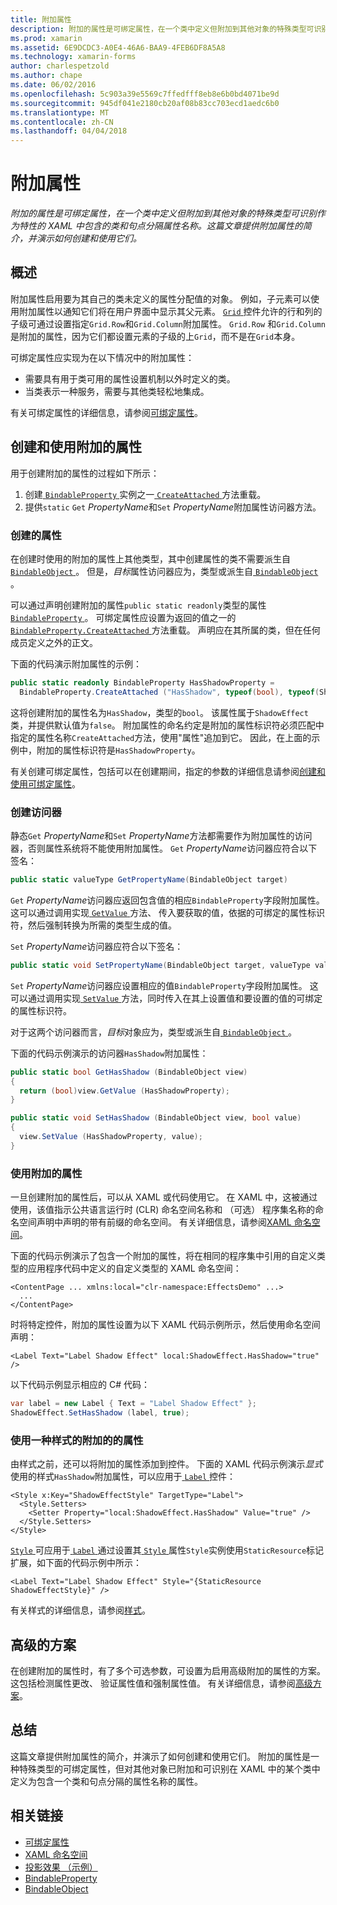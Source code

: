 ```yaml
---
title: 附加属性
description: 附加的属性是可绑定属性，在一个类中定义但附加到其他对象的特殊类型可识别作为特性的 XAML 中包含的类和句点分隔属性名称。 这篇文章提供附加属性的简介，并演示如何创建和使用它们。
ms.prod: xamarin
ms.assetid: 6E9DCDC3-A0E4-46A6-BAA9-4FEB6DF8A5A8
ms.technology: xamarin-forms
author: charlespetzold
ms.author: chape
ms.date: 06/02/2016
ms.openlocfilehash: 5c903a39e5569c7ffedfff8eb8e6b0bd4071be9d
ms.sourcegitcommit: 945df041e2180cb20af08b83cc703ecd1aedc6b0
ms.translationtype: MT
ms.contentlocale: zh-CN
ms.lasthandoff: 04/04/2018
---
```

# <a name="attached-properties"></a>附加属性

_附加的属性是可绑定属性，在一个类中定义但附加到其他对象的特殊类型可识别作为特性的 XAML 中包含的类和句点分隔属性名称。这篇文章提供附加属性的简介，并演示如何创建和使用它们。_

## <a name="overview"></a>概述

附加属性启用要为其自己的类未定义的属性分配值的对象。 例如，子元素可以使用附加属性以通知它们将在用户界面中显示其父元素。 [ `Grid` ](https://developer.xamarin.com/api/type/Xamarin.Forms.Grid/)控件允许的行和列的子级可通过设置指定`Grid.Row`和`Grid.Column`附加属性。 `Grid.Row` 和`Grid.Column`是附加的属性，因为它们都设置元素的子级的上`Grid`，而不是在`Grid`本身。

可绑定属性应实现为在以下情况中的附加属性：

- 需要具有用于类可用的属性设置机制以外时定义的类。
- 当类表示一种服务，需要与其他类轻松地集成。

有关可绑定属性的详细信息，请参阅[可绑定属性](~/xamarin-forms/xaml/bindable-properties.md)。

## <a name="creating-and-consuming-an-attached-property"></a>创建和使用附加的属性

用于创建附加的属性的过程如下所示：

1. 创建[ `BindableProperty` ](https://developer.xamarin.com/api/type/Xamarin.Forms.BindableProperty/)实例之一[ `CreateAttached` ](https://developer.xamarin.com/api/member/Xamarin.Forms.BindableProperty.CreateAttached/p/System.String/System.Type/System.Type/System.Object/Xamarin.Forms.BindingMode/Xamarin.Forms.BindableProperty+ValidateValueDelegate/Xamarin.Forms.BindableProperty+BindingPropertyChangedDelegate/Xamarin.Forms.BindableProperty+BindingPropertyChangingDelegate/Xamarin.Forms.BindableProperty+CoerceValueDelegate/Xamarin.Forms.BindableProperty+CreateDefaultValueDelegate/)方法重载。
1. 提供`static` `Get` *PropertyName*和`Set` *PropertyName*附加属性访问器方法。

### <a name="creating-a-property"></a>创建的属性

在创建时使用的附加的属性上其他类型，其中创建属性的类不需要派生自[ `BindableObject` ](https://developer.xamarin.com/api/type/Xamarin.Forms.BindableObject/)。 但是，*目标*属性访问器应为，类型或派生自[ `BindableObject` ](https://developer.xamarin.com/api/type/Xamarin.Forms.BindableObject/)。

可以通过声明创建附加的属性`public static readonly`类型的属性[ `BindableProperty` ](https://developer.xamarin.com/api/type/Xamarin.Forms.BindableProperty/)。 可绑定属性应设置为返回的值之一的[ `BindableProperty.CreateAttached` ](https://developer.xamarin.com/api/member/Xamarin.Forms.BindableProperty.CreateAttached/p/System.String/System.Type/System.Type/System.Object/Xamarin.Forms.BindingMode/Xamarin.Forms.BindableProperty+ValidateValueDelegate/Xamarin.Forms.BindableProperty+BindingPropertyChangedDelegate/Xamarin.Forms.BindableProperty+BindingPropertyChangingDelegate/Xamarin.Forms.BindableProperty+CoerceValueDelegate/Xamarin.Forms.BindableProperty+CreateDefaultValueDelegate/)方法重载。 声明应在其所属的类，但在任何成员定义之外的正文。

下面的代码演示附加属性的示例：

```csharp
public static readonly BindableProperty HasShadowProperty =
  BindableProperty.CreateAttached ("HasShadow", typeof(bool), typeof(ShadowEffect), false);
```

这将创建附加的属性名为`HasShadow`，类型的`bool`。 该属性属于`ShadowEffect`类，并提供默认值为`false`。 附加属性的命名约定是附加的属性标识符必须匹配中指定的属性名称`CreateAttached`方法，使用"属性"追加到它。 因此，在上面的示例中，附加的属性标识符是`HasShadowProperty`。

有关创建可绑定属性，包括可以在创建期间，指定的参数的详细信息请参阅[创建和使用可绑定属性](~/xamarin-forms/xaml/bindable-properties.md#consuming-bindable-property)。

### <a name="creating-accessors"></a>创建访问器

静态`Get` *PropertyName*和`Set` *PropertyName*方法都需要作为附加属性的访问器，否则属性系统将不能使用附加属性。 `Get` *PropertyName*访问器应符合以下签名：

```csharp
public static valueType GetPropertyName(BindableObject target)
```

`Get` *PropertyName*访问器应返回包含值的相应`BindableProperty`字段附加属性。 这可以通过调用实现[ `GetValue` ](https://developer.xamarin.com/api/member/Xamarin.Forms.BindableObject.GetValue/p/Xamarin.Forms.BindableProperty/)方法、 传入要获取的值，依据的可绑定的属性标识符，然后强制转换为所需的类型生成的值。

`Set` *PropertyName*访问器应符合以下签名：

```csharp
public static void SetPropertyName(BindableObject target, valueType value)
```

`Set` *PropertyName*访问器应设置相应的值`BindableProperty`字段附加属性。 这可以通过调用实现[ `SetValue` ](https://developer.xamarin.com/api/member/Xamarin.Forms.BindableObject.SetValue/p/Xamarin.Forms.BindableProperty/System.Object/)方法，同时传入在其上设置值和要设置的值的可绑定的属性标识符。

对于这两个访问器而言，*目标*对象应为，类型或派生自[ `BindableObject` ](https://developer.xamarin.com/api/type/Xamarin.Forms.BindableObject/)。

下面的代码示例演示的访问器`HasShadow`附加属性：

```csharp
public static bool GetHasShadow (BindableObject view)
{
  return (bool)view.GetValue (HasShadowProperty);
}

public static void SetHasShadow (BindableObject view, bool value)
{
  view.SetValue (HasShadowProperty, value);
}
```

### <a name="consuming-an-attached-property"></a>使用附加的属性

一旦创建附加的属性后，可以从 XAML 或代码使用它。 在 XAML 中，这被通过使用，该值指示公共语言运行时 (CLR) 命名空间名称和 （可选） 程序集名称的命名空间声明中声明的带有前缀的命名空间。 有关详细信息，请参阅[XAML 命名空间](~/xamarin-forms/xaml/namespaces.md)。

下面的代码示例演示了包含一个附加的属性，将在相同的程序集中引用的自定义类型的应用程序代码中定义的自定义类型的 XAML 命名空间：

```xaml
<ContentPage ... xmlns:local="clr-namespace:EffectsDemo" ...>
  ...
</ContentPage>
```

时将特定控件，附加的属性设置为以下 XAML 代码示例所示，然后使用命名空间声明：

```xaml
<Label Text="Label Shadow Effect" local:ShadowEffect.HasShadow="true" />
```

以下代码示例显示相应的 C# 代码：

```csharp
var label = new Label { Text = "Label Shadow Effect" };
ShadowEffect.SetHasShadow (label, true);
```

### <a name="consuming-an-attached-property-with-a-style"></a>使用一种样式的附加的的属性

由样式之前，还可以将附加的属性添加到控件。 下面的 XAML 代码示例演示*显式*使用的样式`HasShadow`附加属性，可以应用于[ `Label` ](https://developer.xamarin.com/api/type/Xamarin.Forms.Label/)控件：

```xaml
<Style x:Key="ShadowEffectStyle" TargetType="Label">
  <Style.Setters>
    <Setter Property="local:ShadowEffect.HasShadow" Value="true" />
  </Style.Setters>
</Style>
```

[ `Style` ](https://developer.xamarin.com/api/type/Xamarin.Forms.Style/)可应用于[ `Label` ](https://developer.xamarin.com/api/type/Xamarin.Forms.Label/)通过设置其[ `Style` ](https://developer.xamarin.com/api/property/Xamarin.Forms.VisualElement.Style/)属性`Style`实例使用`StaticResource`标记扩展，如下面的代码示例中所示：

```xaml
<Label Text="Label Shadow Effect" Style="{StaticResource ShadowEffectStyle}" />
```

有关样式的详细信息，请参阅[样式](~/xamarin-forms/user-interface/styles/index.md)。

## <a name="advanced-scenarios"></a>高级的方案

在创建附加的属性时，有了多个可选参数，可设置为启用高级附加的属性的方案。 这包括检测属性更改、 验证属性值和强制属性值。 有关详细信息，请参阅[高级方案](~/xamarin-forms/xaml/bindable-properties.md#advanced)。

## <a name="summary"></a>总结

这篇文章提供附加属性的简介，并演示了如何创建和使用它们。 附加的属性是一种特殊类型的可绑定属性，但对其他对象已附加和可识别在 XAML 中的某个类中定义为包含一个类和句点分隔的属性名称的属性。


## <a name="related-links"></a>相关链接

- [可绑定属性](~/xamarin-forms/xaml/bindable-properties.md)
- [XAML 命名空间](~/xamarin-forms/xaml/namespaces.md)
- [投影效果 （示例）](https://developer.xamarin.com/samples/xamarin-forms/effects/shadoweffect/)
- [BindableProperty](https://developer.xamarin.com/api/type/Xamarin.Forms.BindableProperty/)
- [BindableObject](https://developer.xamarin.com/api/type/Xamarin.Forms.BindableObject/)
